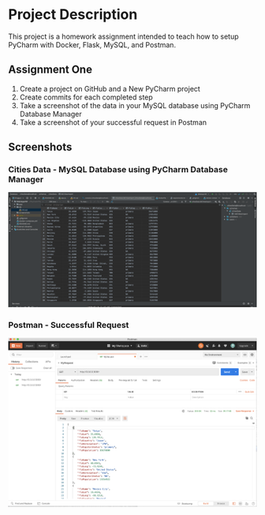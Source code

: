 # Project Description
This project is a homework assignment intended to teach how to setup PyCharm with Docker, Flask, MySQL, and Postman.

## Assignment One
 1. Create a project on GitHub and a New PyCharm project
 2. Create commits for each completed step
 3. Take a screenshot of the data in your MySQL database using PyCharm Database Manager
 4. Take a screenshot of your successful request in Postman

## Screenshots

### Cities Data - MySQL Database using PyCharm Database Manager

![citiesData](screenshots/citiesData.png)

### Postman - Successful Request

![Postman](screenshots/Postman.png)
